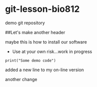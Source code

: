 # git-lesson-bio812
demo git repository

##Let's make another header

maybe this is how to install our software

* Use at your own risk...work in progress

```{r]
print("Some demo code")
```

added a new line to my on-line version

another change
